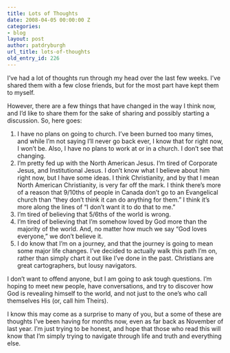 ```yaml
---
title: Lots of Thoughts
date: 2008-04-05 00:00:00 Z
categories:
- blog
layout: post
author: patdryburgh
url_title: lots-of-thoughts
old_entry_id: 226
---
```


I’ve had a lot of thoughts run through my head over the last few weeks. I’ve shared them with a few close friends, but for the most part have kept them to myself.

However, there are a few things that have changed in the way I think now, and I’d like to share them for the sake of sharing and possibly starting a discussion. So, here goes:

1. I have no plans on going to church. I’ve been burned too many times, and while I’m not saying I’ll never go back ever, I know that for right now, I won’t be. Also, I have no plans to work at or in a church. I don’t see that changing.
2. I’m pretty fed up with the North American Jesus. I’m tired of Corporate Jesus, and Institutional Jesus. I don’t know what I believe about him right now, but I have some ideas. I think Christianity, and by that I mean North American Christianity, is very far off the mark. I think there’s more of a reason that 9/10ths of people in Canada don’t go to an Evangelical church than “they don’t think it can do anything for them.” I think it’s more along the lines of “I don’t want it to do that to me.”
3. I’m tired of believing that 5/6ths of the world is wrong.
4. I’m tired of believing that I’m somehow loved by God more than the majority of the world. And, no matter how much we say “God loves everyone,” we don’t believe it.
5. I do know that I’m on a journey, and that the journey is going to mean some major life changes. I’ve decided to actually walk this path I’m on, rather than simply chart it out like I’ve done in the past. Christians are great cartographers, but lousy navigators.

I don’t want to offend anyone, but I am going to ask tough questions. I’m hoping to meet new people, have conversations, and try to discover how God is revealing himself to the world, and not just to the one’s who call themselves His (or, call him Theirs).

I know this may come as a surprise to many of you, but a some of these are thoughts I’ve been having for months now, even as far back as November of last year. I’m just trying to be honest, and hope that those who read this will know that I’m simply trying to navigate through life and truth and everything else.